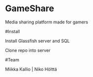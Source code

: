 # GameShare
Media sharing platform made for gamers

#Install

Install Glassfish server and SQL

Clone repo into server

#Team

Miikka Kallio | Niko Hölttä
